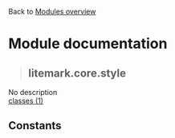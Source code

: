 Back to [Modules overview](https://github.com/pyrustic/litemark/blob/master/docs/modules/README.md)
  
# Module documentation
>## litemark.core.style
No description
<br>
[classes (1)](https://github.com/pyrustic/litemark/blob/master/docs/modules/content/litemark.core.style/classes.md)


## Constants
```python

```

